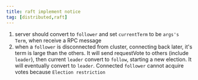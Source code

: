 ```yaml
---
title: raft implement notice
tag: [distributed,raft]
---
```


1. server should convert to `follower` and set `currentTerm` to be `args's Term`, when receive a RPC message
2. when a `follower` is disconnected from cluster, connecting back later, it's term is large than the others. It will send requestVote to others (include `leader`), then current `leader` convert to `follow`, starting a new election. It will eventually convert to `leader`. Connected `follower` cannot acquire votes because `Election restriction`
